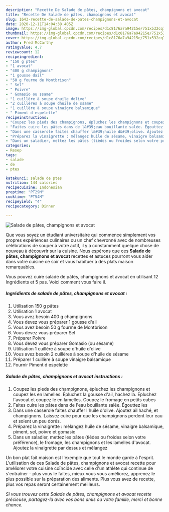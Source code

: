```yaml
---
description: "Recette De Salade de pâtes, champignons et avocat"
title: "Recette De Salade de pâtes, champignons et avocat"
slug: 1643-recette-de-salade-de-pates-champignons-et-avocat
date: 2020-12-11T14:04:38.405Z
image: https://img-global.cpcdn.com/recipes/d1c8176a7a94215e/751x532cq70/salade-de-pates-champignons-et-avocat-photo-principale-de-la-recette.jpg
thumbnail: https://img-global.cpcdn.com/recipes/d1c8176a7a94215e/751x532cq70/salade-de-pates-champignons-et-avocat-photo-principale-de-la-recette.jpg
cover: https://img-global.cpcdn.com/recipes/d1c8176a7a94215e/751x532cq70/salade-de-pates-champignons-et-avocat-photo-principale-de-la-recette.jpg
author: Fred McCarthy
ratingvalue: 4.7
reviewcount: 12
recipeingredient:
- "150 g ptes"
- "1 avocat"
- "400 g champignons"
- "1 gousse dail"
- "50 g fourme de Montbrison"
- " Sel"
- " Poivre"
- " Gomasio ou ssame"
- "1 cuillère à soupe dhuile dolive"
- "2 cuillères à soupe dhuile de ssame"
- "1 cuillère à soupe vinaigre balsamique"
- " Piment d espelette"
recipeinstructions:
- "Coupez les pieds des champignons, épluchez les champignons et coupez les en lamelles. Épluchez la gousse d&#39;ail, hachez la. Épluchez l&#39;avocat et coupez le en lamelles. Coupez le fromage en petits cubes"
- "Faites cuire les pâtes dans de l&#39;eau bouillante salée. Égouttez les"
- "Dans une casserole faites chauffer l&#39;huile d&#39;olive. Ajoutez ail haché, et champignons. Laissez cuire pour que les champignons perdent leur eau et soient un peu dorés."
- "Préparez la vinaigrette : mélangez huile de sésame, vinaigre balsamique, piment, sel, poivre et gomasio"
- "Dans un saladier, mettez les pâtes (tièdes ou froides selon votre préférence), le fromage, les champignons et les lamelles d&#39;avocat. Ajoutez la vinaigrette par dessus et mélangez"
categories:
- Resep
tags:
- salade
- de
- ptes

katakunci: salade de ptes 
nutrition: 144 calories
recipecuisine: Indonesian
preptime: "PT29M"
cooktime: "PT54M"
recipeyield: "4"
recipecategory: Dinner

---
```



![Salade de pâtes, champignons et avocat](https://img-global.cpcdn.com/recipes/d1c8176a7a94215e/751x532cq70/salade-de-pates-champignons-et-avocat-photo-principale-de-la-recette.jpg)

Que vous soyez un étudiant universitaire qui commence simplement vos propres expériences culinaires ou un chef chevronné avec de nombreuses célébrations de souper à votre actif, il y a constamment quelque chose de nouveau à découvrir sur la cuisine. Nous espérons que ces <strong> Salade de pâtes, champignons et avocat </strong> recettes et astuces pourront vous aider dans votre cuisine ce soir et vous habituer à des plats maison remarquables.

<!--inarticleads1-->

Vous pouvez cuire salade de pâtes, champignons et avocat en utilisant 12 Ingrédients et 5 pas. Voici comment vous faire il.

##### Ingrédients de salade de pâtes, champignons et avocat :

1. Utilisation 150 g pâtes
1. Utilisation 1 avocat
1. Vous avez besoin 400 g champignons
1. Vous devez vous préparer 1 gousse d&#39;ail
1. Vous avez besoin 50 g fourme de Montbrison
1. Vous devez vous préparer  Sel
1. Préparer  Poivre
1. Vous devez vous préparer  Gomasio (ou sésame)
1. Utilisation 1 cuillère à soupe d&#39;huile d&#39;olive
1. Vous avez besoin 2 cuillères à soupe d&#39;huile de sésame
1. Préparer 1 cuillère à soupe vinaigre balsamique
1. Fournir  Piment d espelette




<!--inarticleads2-->

##### Salade de pâtes, champignons et avocat instructions :

1. Coupez les pieds des champignons, épluchez les champignons et coupez les en lamelles. Épluchez la gousse d&#39;ail, hachez la. Épluchez l&#39;avocat et coupez le en lamelles. Coupez le fromage en petits cubes
1. Faites cuire les pâtes dans de l&#39;eau bouillante salée. Égouttez les
1. Dans une casserole faites chauffer l&#39;huile d&#39;olive. Ajoutez ail haché, et champignons. Laissez cuire pour que les champignons perdent leur eau et soient un peu dorés.
1. Préparez la vinaigrette : mélangez huile de sésame, vinaigre balsamique, piment, sel, poivre et gomasio
1. Dans un saladier, mettez les pâtes (tièdes ou froides selon votre préférence), le fromage, les champignons et les lamelles d&#39;avocat. Ajoutez la vinaigrette par dessus et mélangez




<!--inarticleads1-->

<p>
Un bon plat fait maison est l'exemple que tout le monde garde à l'esprit. L'utilisation de ces Salade de pâtes, champignons et avocat recette pour améliorer votre cuisine coïncide avec celle d'un athlète qui continue de s'entraîner - plus vous le faites, mieux vous vous améliorez, apprenez le plus possible sur la préparation des aliments. Plus vous avez de recette, plus vos repas seront certainement meilleurs.
</p>

<p>
<i>Si vous trouvez cette Salade de pâtes, champignons et avocat recette précieuse, partagez-la avec vos bons amis ou votre famille, merci et bonne chance.</i>
</p>
